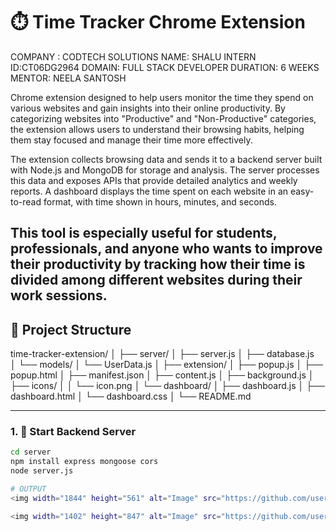 # ⏱️ Time Tracker Chrome Extension
COMPANY : CODTECH SOLUTIONS
NAME: SHALU
INTERN ID:CT06DG2964
DOMAIN: FULL STACK DEVELOPER
DURATION: 6 WEEKS
MENTOR: NEELA SANTOSH

Chrome extension designed to help users monitor the time they spend on various websites and gain insights into their online productivity. By categorizing websites into "Productive" and "Non-Productive" categories, the extension allows users to understand their browsing habits, helping them stay focused and manage their time more effectively.

The extension collects browsing data and sends it to a backend server built with Node.js and MongoDB for storage and analysis. The server processes this data and exposes APIs that provide detailed analytics and weekly reports. A dashboard displays the time spent on each website in an easy-to-read format, with time shown in hours, minutes, and seconds.

This tool is especially useful for students, professionals, and anyone who wants to improve their productivity by tracking how their time is divided among different websites during their work sessions.
---

## 📁 Project Structure

time-tracker-extension/
│
├── server/
│   ├── server.js
│   ├── database.js          
│   └── models/
│       └── UserData.js
│
├── extension/
│   ├── popup.js
│   ├── popup.html
│   ├── manifest.json
│   ├── content.js
│   ├── background.js
│   ├── icons/
│   │   └── icon.png
│   └── dashboard/
│       ├── dashboard.js
│       ├── dashboard.html
│       └── dashboard.css
│
└── README.md

---



### 1. 🚀 Start Backend Server

```bash
cd server
npm install express mongoose cors
node server.js

# OUTPUT
<img width="1844" height="561" alt="Image" src="https://github.com/user-attachments/assets/47c861f5-489d-41ba-8130-c05269a8fcbc" />

<img width="1402" height="847" alt="Image" src="https://github.com/user-attachments/assets/badd7bfe-0a58-468c-9429-b1b2b5fd1e6f" />


